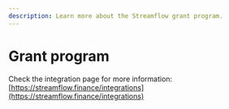 ```yaml
---
description: Learn more about the Streamflow grant program.
---
```


# Grant program

Check the integration page for more information: [https://streamflow.finance/integrations](https://streamflow.finance/integrations)
